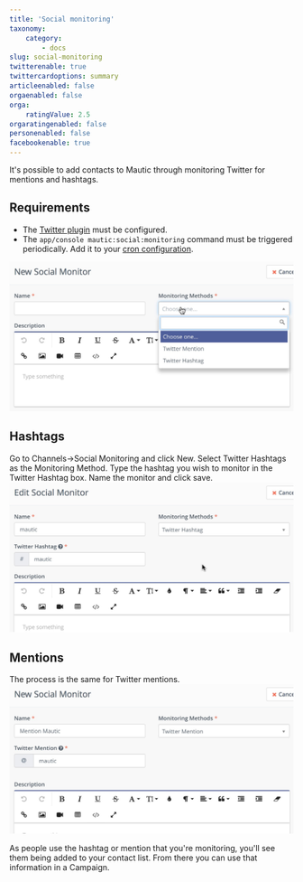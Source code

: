 ```yaml
---
title: 'Social monitoring'
taxonomy:
    category:
        - docs
slug: social-monitoring
twitterenable: true
twittercardoptions: summary
articleenabled: false
orgaenabled: false
orga:
    ratingValue: 2.5
orgaratingenabled: false
personenabled: false
facebookenable: true
---
```


It's possible to add contacts to Mautic through monitoring Twitter for mentions and hashtags.

## Requirements

- The [Twitter plugin][twitter-plugin] must be configured.
- The `app/console mautic:social:monitoring` command must be triggered periodically. Add it to your [cron configuration][cron-jobs].

![](social-monitor.jpg)

## Hashtags

Go to Channels->Social Monitoring and click New.
Select Twitter Hashtags as the Monitoring Method.
Type the hashtag you wish to monitor in the Twitter Hashtag box.
Name the monitor and click save.
![](social-mautic.jpg)

## Mentions

The process is the same for Twitter mentions.
![](social-mention.jpg)

As people use the hashtag or mention that you're monitoring, you'll see them being added to your contact list.  From there you can use that information in a Campaign.

[twitter-plugin]: </plugins/twitter>
[cron-jobs]: </setup/cron-jobs>